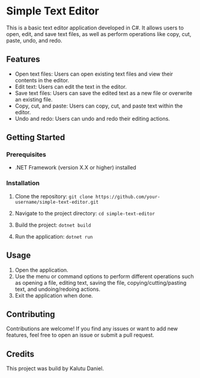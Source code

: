 # Simple Text Editor
This is a basic text editor application developed in C#. It allows users to open, edit, and save text files, as well as perform operations like copy, cut, paste, undo, and redo.

## Features
- Open text files: Users can open existing text files and view their contents in the editor.
- Edit text: Users can edit the text in the editor.
- Save text files: Users can save the edited text as a new file or overwrite an existing file.
- Copy, cut, and paste: Users can copy, cut, and paste text within the editor.
- Undo and redo: Users can undo and redo their editing actions.

## Getting Started

### Prerequisites
- .NET Framework (version X.X or higher) installed

### Installation
1. Clone the repository:
```git clone https://github.com/your-username/simple-text-editor.git```

2. Navigate to the project directory:
```cd simple-text-editor```

3. Build the project:
```dotnet build```

4. Run the application:
```dotnet run```

## Usage
1. Open the application.
2. Use the menu or command options to perform different operations such as opening a file, editing text, saving the file, copying/cutting/pasting text, and undoing/redoing actions.
3. Exit the application when done.

## Contributing
Contributions are welcome! If you find any issues or want to add new features, feel free to open an issue or submit a pull request.

## Credits 
This project was build by Kalutu Daniel.




